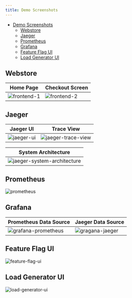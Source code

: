 ```yaml
---
title: Demo Screenshots
---
```


- [Demo Screenshots](.)
  - [Webstore](#webstore)
  - [Jaeger](#jaeger)
  - [Prometheus](#prometheus)
  - [Grafana](#grafana)
  - [Feature Flag UI](#feature-flag-ui)
  - [Load Generator UI](#load-generator-ui)

## Webstore

| Home Page                                                                                                         | Checkout Screen                                                                                                    |
| ----------------------------------------------------------------------------------------------------------------- | ------------------------------------------------------------------------------------------------------------------ |
| ![frontend-1](https://user-images.githubusercontent.com/15364991/194416314-d8210de5-814a-45b8-a47c-9d6bace51fa5.png) | ![frontend-2](https://user-images.githubusercontent.com/15364991/194416580-7f7ac8fe-85c0-462d-a896-6e0f6c95afac.png) |

## Jaeger

| Jaeger UI                                                                                                         | Trace View                                                                                                    |
| ----------------------------------------------------------------------------------------------------------------- | ------------------------------------------------------------------------------------------------------------------ |
| ![jaeger-ui](https://user-images.githubusercontent.com/15364991/194417029-1e40f276-8785-47fb-b645-c90820c0ff52.png) | ![jaeger-trace-view](https://user-images.githubusercontent.com/15364991/194416769-188acc26-71c9-4611-8150-aa8639f11217.png) |

| System Architecture|
| --- |
|![jaeger-system-architecture](https://user-images.githubusercontent.com/47896520/196496223-6d6ea729-5bea-4a8c-a2c6-cd51cce386ae.png)|

## Prometheus

![prometheus](https://user-images.githubusercontent.com/47896520/196564627-ba9f5e91-a0fa-4bf0-beb1-f3a79ca309b5.png)

## Grafana

| Prometheus Data Source |Jaeger Data Source |
| --- | --- |
| ![grafana-prometheus](https://user-images.githubusercontent.com/47896520/196495466-86d3ce33-def4-4808-a6d9-3e32934bbf03.png) | ![gragana-jaeger](https://user-images.githubusercontent.com/47896520/196495509-c233d0d9-5e4c-4607-b609-dbf7869298d9.png) |

## Feature Flag UI

![feature-flag-ui](https://user-images.githubusercontent.com/47896520/196496050-22fbbb56-9e62-46dd-a23c-c34c5566f7d2.png)

## Load Generator UI

![load-generator-ui](https://user-images.githubusercontent.com/47896520/196496589-bda802fc-aada-4e72-a184-93bb4711abca.png)
